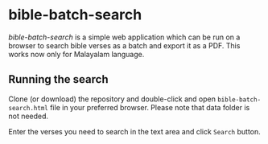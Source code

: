 # bible-batch-search
*bible-batch-search* is a simple web application which can be run on a browser to search bible verses as a batch and export it as a PDF.
This works now only for Malayalam language.

## Running the search
Clone (or download) the repository and double-click  and open `bible-batch-search.html` file in your preferred browser.
Please note that data folder is not needed.

Enter the verses you need to search in the text area and click `Search` button.

## 
